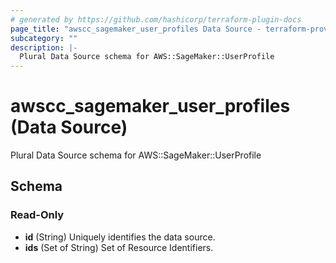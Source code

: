 ```yaml
---
# generated by https://github.com/hashicorp/terraform-plugin-docs
page_title: "awscc_sagemaker_user_profiles Data Source - terraform-provider-awscc"
subcategory: ""
description: |-
  Plural Data Source schema for AWS::SageMaker::UserProfile
---
```


# awscc_sagemaker_user_profiles (Data Source)

Plural Data Source schema for AWS::SageMaker::UserProfile



<!-- schema generated by tfplugindocs -->
## Schema

### Read-Only

- **id** (String) Uniquely identifies the data source.
- **ids** (Set of String) Set of Resource Identifiers.


